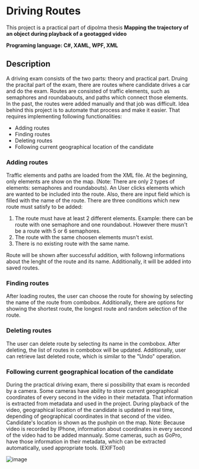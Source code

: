 # Driving Routes
This project is a practical part of dipolma thesis **Mapping the trajectory of an object during playback of a geotagged video**

**Programing language: C#, XAML, WPF, XML**


## Description
A driving exam consists of the two parts: theory and practical part. Druing the pracital part of the exam, there are routes where candidate drives a car and do the exam. Routes are consisted of traffic elements, such as semaphores and roundabaouts, and paths which connect those elements. In the past, the routes were added manually and that job was difficult. Idea behind this project is to automate that process and make it easier. That requires implementing following functionalities:
* Adding routes
* Finding routes
* Deleting routes
* Following current geographical location of the candidate

### Adding routes
Traffic elements and paths are loaded from the XML file. At the beginning, only elements are show on the map. (Note: There are only 2 types of elements: semaphores and roundabouts). An User clicks elements which are wanted to be included into the route. Also, there are input field which is filled with the name of the route. There are three conditions which new route must satisfy to be added: 
1. The route must have at least 2 different elements. Example: there can be route with one semaphore and one roundabout. However there musn't be a route with 5 or 6 semaphores.
2. The route with the same choosen elements musn't exist.
3. There is no existing route with the same name.

Route will be shown after successful addition, with followng informations about the lenght of the route and its name. Additionally, it will be added into saved routes.

### Finding routes
After loading routes, the user can choose the route for showing by selecting the name of the route from combobox. Additionally, there are options for showing the shortest route, the longest route and random selection of the route.  

### Deleting routes
The user can delete route by selecting its name in the combobox. After deleting, the list of routes in combobox will be updated. Additionally, user can retrieve last deleted route, which is similar to the "Undo" operation.   

### Following current geographical location of the candidate
During the practical driving exam, there si possibility that exam is recorded by a camera. Some cameras have ability to store current geographical coordinates of every second in the video in their metadata. That information is extracted from metadata and used in the project. During playback of the video, geographical location of the candidate is updated in real time, depending of geographical coordinates in that second of the video. Candidate's location is shown as the pushpin on the map. 
Note: Because video is recorded by IPhone, information about coordinates in every second of the video had to be added mannualy. Some cameras, such as GoPro, have those information in their metadata, which can be extracted automatically, used appropriate tools. (EXIFTool)

![image](https://github.com/VidakGrujic/Driving-Routes/assets/101202438/502e9d86-00a6-45d2-9461-741c9e952168)


